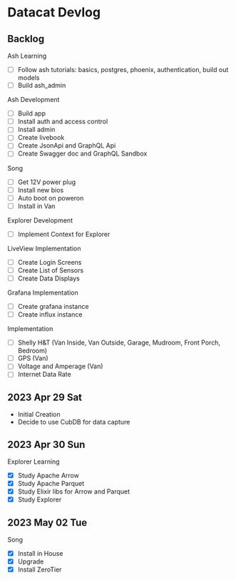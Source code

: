 # Datacat Devlog 

## Backlog 

Ash Learning 
- [ ] Follow ash tutorials: basics, postgres, phoenix, authentication, build out models 
- [ ] Build ash_admin 

Ash Development 
- [ ] Build app 
- [ ] Install auth and access control  
- [ ] Install admin 
- [ ] Create livebook 
- [ ] Create JsonApi and GraphQL Api 
- [ ] Create Swagger doc and GraphQL Sandbox 

Song 
- [ ] Get 12V power plug 
- [ ] Install new bios 
- [ ] Auto boot on poweron 
- [ ] Install in Van 

Explorer Development 
- [ ] Implement Context for Explorer 

LiveView Implementation 
- [ ] Create Login Screens 
- [ ] Create List of Sensors 
- [ ] Create Data Displays 

Grafana Implementation 
- [ ] Create grafana instance 
- [ ] Create influx instance 

Implementation 
- [ ] Shelly H&T (Van Inside, Van Outside, Garage, Mudroom, Front Porch, Bedroom) 
- [ ] GPS (Van) 
- [ ] Voltage and Amperage (Van) 
- [ ] Internet Data Rate 

## 2023 Apr 29 Sat

- Initial Creation 
- Decide to use CubDB for data capture

## 2023 Apr 30 Sun

Explorer Learning 
- [x] Study Apache Arrow 
- [x] Study Apache Parquet 
- [x] Study Elixir libs for Arrow and Parquet 
- [x] Study Explorer 

## 2023 May 02 Tue

Song 
- [x] Install in House 
- [x] Upgrade 
- [x] Install ZeroTier 
